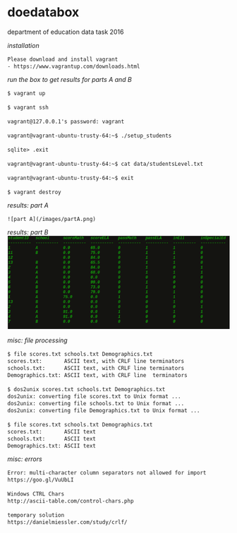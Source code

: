# doedatabox
department of education data task 2016

*installation*
```
Please download and install vagrant
- https://www.vagrantup.com/downloads.html
```

*run the box to get results for parts A and B*
```
$ vagrant up

$ vagrant ssh

vagrant@127.0.0.1's password: vagrant

vagrant@vagrant-ubuntu-trusty-64:~$ ./setup_students

sqlite> .exit

vagrant@vagrant-ubuntu-trusty-64:~$ cat data/studentsLevel.txt

vagrant@vagrant-ubuntu-trusty-64:~$ exit

$ vagrant destroy
```

*results: part A*
```
![part A](/images/partA.png)
```

*results: part B*
![part B](/images/partB.png)

*misc: file processing*
```
$ file scores.txt schools.txt Demographics.txt
scores.txt:       ASCII text, with CRLF line terminators
schools.txt:      ASCII text, with CRLF line terminators
Demographics.txt: ASCII text, with CRLF line  terminators

$ dos2unix scores.txt schools.txt Demographics.txt
dos2unix: converting file scores.txt to Unix format ...
dos2unix: converting file schools.txt to Unix format ...
dos2unix: converting file Demographics.txt to Unix format ...

$ file scores.txt schools.txt Demographics.txt
scores.txt:       ASCII text
schools.txt:      ASCII text
Demographics.txt: ASCII text
```

*misc: errors*
```
Error: multi-character column separators not allowed for import
https://goo.gl/VuUbLI

Windows CTRL Chars
http://ascii-table.com/control-chars.php

temporary solution
https://danielmiessler.com/study/crlf/
```
